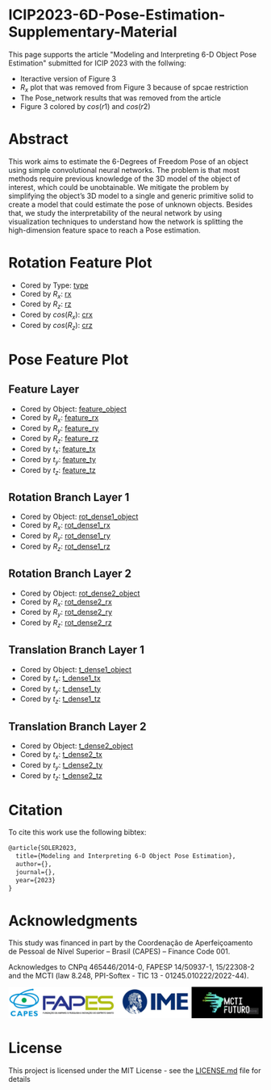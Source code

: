 # ICIP2023-6D-Pose-Estimation-Supplementary-Material

This page supports the article "Modeling and Interpreting 6-D Object Pose Estimation" submitted for ICIP 2023 with the follwing:
* Iteractive version of Figure 3
* $R_x$ plot that was removed from Figure 3 because of spcae restriction
* The Pose_network results that was removed from the article
* Figure 3 colored by $cos(r1)$ and $cos(r2)$

# Abstract

This work aims to estimate the 6-Degrees of Freedom Pose of an object using simple convolutional neural networks. The problem is that most methods require previous knowledge of the 3D model of the object of interest, which could be unobtainable. We mitigate the problem by simplifying the object’s 3D model to a single and generic primitive solid to create a model that could estimate the pose of unknown objects. Besides that, we study the interpretability of the neural network by using visualization techniques to understand how the network is splitting the high-dimension feature space to reach a Pose estimation.

# Rotation Feature Plot
* Cored by Type: [type](rot_networks/moved_tetrahedron_ResNet50/type.html)
* Cored by $R_x$: [rx](rot_networks/moved_tetrahedron_ResNet50/r1.html)
* Cored by $R_z$: [rz](rot_networks/moved_tetrahedron_ResNet50/r2.html)
* Cored by $cos(R_x)$: [crx](rot_networks/moved_tetrahedron_ResNet50/cos_r1.html)
* Cored by $cos(R_z)$: [crz](rot_networks/moved_tetrahedron_ResNet50/cos_r2.html)

# Pose Feature Plot
## Feature Layer
* Cored by Object: [feature_object](pose_networks/resnet50_combined_loss/feature_layer/object.html)
* Cored by $R_x$: [feature_rx](pose_networks/resnet50_combined_loss/feature_layer/roll.html)
* Cored by $R_y$: [feature_ry](pose_networks/resnet50_combined_loss/feature_layer/pitch.html)
* Cored by $R_z$: [feature_rz](pose_networks/resnet50_combined_loss/feature_layer/yaw.html)
* Cored by $t_x$: [feature_tx](pose_networks/resnet50_combined_loss/feature_layer/tx.html)
* Cored by $t_y$: [feature_ty](pose_networks/resnet50_combined_loss/feature_layer/ty.html)
* Cored by $t_z$: [feature_tz](pose_networks/resnet50_combined_loss/feature_layer/tz.html)

## Rotation Branch Layer 1
* Cored by Object: [rot_dense1_object](pose_networks/resnet50_combined_loss/rot_dense1/object.html)
* Cored by $R_x$: [rot_dense1_rx](pose_networks/resnet50_combined_loss/rot_dense1/roll.html)
* Cored by $R_y$: [rot_dense1_ry](pose_networks/resnet50_combined_loss/rot_dense1/pitch.html)
* Cored by $R_z$: [rot_dense1_rz](pose_networks/resnet50_combined_loss/rot_dense1/yaw.html)

## Rotation Branch Layer 2
* Cored by Object: [rot_dense2_object](pose_networks/resnet50_combined_loss/rot_dense2/object.html)
* Cored by $R_x$: [rot_dense2_rx](pose_networks/resnet50_combined_loss/rot_dense2/roll.html)
* Cored by $R_y$: [rot_dense2_ry](pose_networks/resnet50_combined_loss/rot_dense2/pitch.html)
* Cored by $R_z$: [rot_dense2_rz](pose_networks/resnet50_combined_loss/rot_dense2/yaw.html)

## Translation Branch Layer 1
* Cored by Object: [t_dense1_object](pose_networks/resnet50_combined_loss/t_dense1/object.html)
* Cored by $t_x$: [t_dense1_tx](pose_networks/resnet50_combined_loss/t_dense1/tx.html)
* Cored by $t_y$: [t_dense1_ty](pose_networks/resnet50_combined_loss/t_dense1/ty.html)
* Cored by $t_z$: [t_dense1_tz](pose_networks/resnet50_combined_loss/t_dense1/tz.html)

## Translation Branch Layer 2
* Cored by Object: [t_dense2_object](pose_networks/resnet50_combined_loss/t_dense2/object.html)
* Cored by $t_x$: [t_dense2_tx](pose_networks/resnet50_combined_loss/t_dense2/tx.html)
* Cored by $t_y$: [t_dense2_ty](pose_networks/resnet50_combined_loss/t_dense2/ty.html)
* Cored by $t_z$: [t_dense2_tz](pose_networks/resnet50_combined_loss/t_dense2/tz.html)

# Citation
To cite this work use the following bibtex:

```
@article{SOLER2023,
  title={Modeling and Interpreting 6-D Object Pose Estimation},
  author={},
  journal={},
  year={2023}
}
```
# Acknowledgments
This study was financed in part by the Coordenação de Aperfeiçoamento de Pessoal de Nível Superior – Brasil (CAPES) – Finance Code 001.

Acknowledges to CNPq 465446/2014-0, FAPESP 14/50937-1, 15/22308-2 and the MCTI (law 8.248, PPI-Softex - TIC 13 - 01245.010222/2022-44).


![alt text](docs/logos.jpg)

# License

This project is licensed under the MIT License - see the [LICENSE.md](LICENSE.md) file for details


